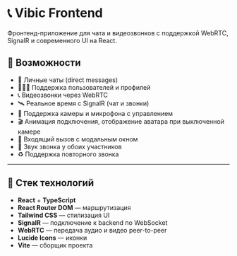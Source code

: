 # 📞 Vibic Frontend

Фронтенд-приложение для чата и видеозвонков с поддержкой WebRTC, SignalR и современного UI на React.

## 🚀 Возможности

- 📱 Личные чаты (direct messages)
- 🧑‍🤝‍🧑 Поддержка пользователей и профилей
- 📞 Видеозвонки через WebRTC
- 🛰️ Реальное время с SignalR (чат и звонки)
- 🎥 Поддержка камеры и микрофона с управлением
- 🎬 Анимация подключения, отображение аватара при выключенной камере
- 🔔 Входящий вызов с модальным окном
- 🎵 Звук звонка у обоих участников
- ♻️ Поддержка повторного звонка

---

## 🧱 Стек технологий

- **React** + **TypeScript**
- **React Router DOM** — маршрутизация
- **Tailwind CSS** — стилизация UI
- **SignalR** — подключение к backend по WebSocket
- **WebRTC** — передача аудио и видео peer-to-peer
- **Lucide Icons** — иконки
- **Vite** — сборщик проекта